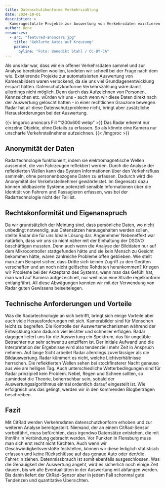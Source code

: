 ```yaml
---
title: Datenschutzkonforme Verkehrszählung
date: 2024-10-01
description: >
  Kameragestützte Projekte zur Auswertung von Verkehrsdaten existieren als kommerzielle und Open Source Projekte. Wir haben uns bewusst dagegen entschieden, auf diesen Projekte aufzubauen, da sie diverse Probleme mit dem Datenschutz mit sich bringen. Wir haben uns bewusst dafür entschieden, Radar als Grundtechnologie zu verwenden. Den Radar erlaubt uns, Verkehrsdaten zu sammeln, ohne dabei Persönlichkeitsrechte zu verletzen. 
author: Bene
resources:
  - src: "featured-anoncars.jpg"
    title: "Geblurte Autos auf Kreuzung"
    params:
      byline: "Foto: Benedikt Stahl / CC-BY-CA"
---
```

Als uns klar war, dass wir ein offener Verkehrsdaten sammel und zur Analyse bereitstellen woollen, landeten wir schnell bei der Frage nach dem wie. Existierende Projekte zur automatisierten Auswertung von Kamerabildern waren verlockend, da sie uns viel Grundlagenentwicklung erspart hätten. Datenschutzkonforme Verkehrszählung wäre damit allerdings nicht möglich. Denn durch das Aufzeichnen von Personen, Kennzeichen etc. würden wir uns - auch wenn wir diese Daten direkt nach der Auswertung gelöscht hätten - in einer rechtlichen Grauzone bewegen. Radar hat all diese Datenschutzprobleme nicht, bringt aber zusätzliche Herausforderungen bei der Auswertung.   

{{< imgproc anoncars Fill "1200x600 webp" >}}
Das Radar erkennt nur einzelne Objekte, ohne Details zu erfassen. So als könnte eine Kamera nur unscharfe Verkehrsteilnehmer aufzeichnen.
{{< /imgproc >}}

## Anonymität der Daten

Radartechnologie funktioniert, indem sie elektromagnetische Wellen aussendet, die von Fahrzeugen reflektiert werden. Durch die Analyse der reflektierten Wellen kann das System Informationen über den Verkehrsfluss sammeln, ohne personenbezogene Daten zu erfassen. Dadurch wird die Anonymität der Verkehrsteilnehmer gewährleistet. Im Gegensatz dazu können bildbasierte Systeme potenziell sensible Informationen über die Identität von Fahrern und Passagieren erfassen, was bei der Radartechnologie nicht der Fall ist.

## Rechtskonformität und Eigenanspruch 

Da wir grundsätzlich der Meinung sind, dass persönliche Daten, wo nicht unbedingt notwendig, aus Datensätzen herausgehalten werden sollen, stellte Radar die für uns Ideale Lösung dar. Angenehmer Nebeneffekt war natürlich, dass wir uns so nicht näher mit der Einhaltung der DSGVO beschäftigen mussten. Denn auch wenn die Analyse der Bilddaten nur auf dem Mikrocontroller stattgefunden hätte und sie kein Mensch zu Gesicht bekommen hätte, wären zahlreiche Probleme offen geblieben. Wie stellt man zum Beispiel sicher, dass Dritte sich keinen Zugriff zu den Geräten verschaffen und an noch nicht gelöschte Rohdaten herankommen? Kriegen wir Probleme bei der Akzeptanz des Systems, wenn man das Gefühl hat, man wird auf Kamera aufgezeichnet, nur weil man eine Straße regelkonform entlangfährt. All diese Abwägungen konnten wir mit der Verwendung von Radar guten Gewissens beiseitelegen. 

## Technische Anforderungen und Vorteile

Was die Radartechnologie an sich betrifft, bringt sich einige Vorteile aber auch viele Herausforderungen mit sich. Kamerabilder sind für Menschen leicht zu begreifen. Die Kontrolle der Auswertemechanismen während der Entwicklung kann dadurch viel leichter und schneller erfolgen. Radar dagegen liefert uns für die Auswertung ein Spektrum, das für ungeübte Betrachter nur sehr schwer zu entziffern ist. Der initiale Aufwand und die Interpretation der Ergebnisse wird also tendenziell mehr Zeit in Anspruch nehmen. Auf lange Sicht arbeitet Radar allerdings zuverlässiger als die Bildauswertung. Radar kümmert es nicht, welche Lichtverhältnisse herrschen. Die reflektierten Wellen sehen bei stockfinsterer Nacht genauso aus wie am helligen Tag. Auch unterschiedliche Wetterbedingungen sind für Radar prinzipiell kein Problem. Nebel, Regen und Schnee sollten, so zumindest die Theorie, beherrschbar sein, sobald der Auswertungsalgorithmus einmal ordentlich darauf eingestellt ist. Wie erfolgreich uns das gelingt, werden wir in den kommenden Blogbeiträgen beschreiben.

## Fazit

Mit CitRad werden Verkehrsdaten datenschutzkonform erhoben und zur weiteren Analyse bereitgestellt. Niemand, der an einem CitRad-Sensor vorbeifährt, muss befürchten, dass irgendwo Datensätze entstehen, die mit ihm/ihr in Verbindung gebracht werden. Vor Punkten in Flensburg muss man sich erst recht nicht fürchten. Auch wenn wir Geschwindigkeitsverstöße feststellen, können wir diese lediglich statistisch erfassen und keine Rückschlüsse auf das genaue Auto oder den/die Fahrer:in ziehen. Datenmissbrauch ist somit ebenfalls ausgeschlossen.
Was die Genauigkeit der Auswertung angeht, wird es sicherlich noch einige Zeit dauern, bis wir alle Eventualitäten in der Auswertung mit abfangen werden. Bis dahin liefert der CitRad-Sensor aber in jedem Fall schonmal gute Tendenzen und quantitative Übersichten. 